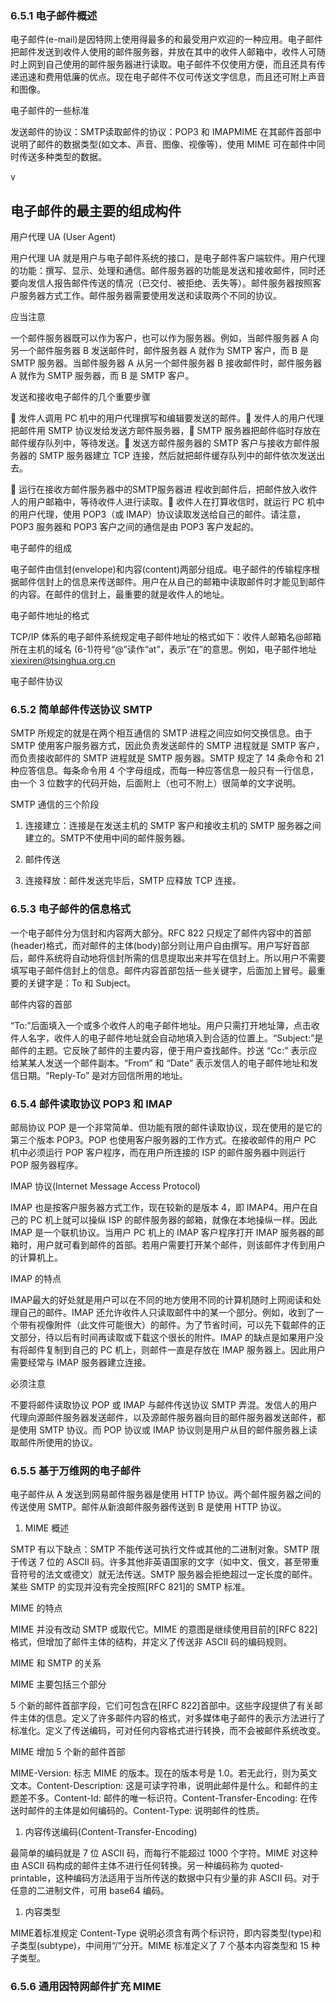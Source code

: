 ### 6.5.1 电子邮件概述

电子邮件\(e-mail\)是因特网上使用得最多的和最受用户欢迎的一种应用。电子邮件把邮件发送到收件人使用的邮件服务器，并放在其中的收件人邮箱中，收件人可随时上网到自己使用的邮件服务器进行读取。电子邮件不仅使用方便，而且还具有传递迅速和费用低廉的优点。现在电子邮件不仅可传送文字信息，而且还可附上声音和图像。

电子邮件的一些标准

发送邮件的协议：SMTP读取邮件的协议：POP3 和 IMAPMIME 在其邮件首部中说明了邮件的数据类型\(如文本、声音、图像、视像等\)，使用 MIME 可在邮件中同时传送多种类型的数据。



v

## 电子邮件的最主要的组成构件





用户代理 UA \(User Agent\)

用户代理 UA 就是用户与电子邮件系统的接口，是电子邮件客户端软件。用户代理的功能：撰写、显示、处理和通信。邮件服务器的功能是发送和接收邮件，同时还要向发信人报告邮件传送的情况（已交付、被拒绝、丢失等）。邮件服务器按照客户服务器方式工作。邮件服务器需要使用发送和读取两个不同的协议。



应当注意

一个邮件服务器既可以作为客户，也可以作为服务器。例如，当邮件服务器 A 向另一个邮件服务器 B 发送邮件时，邮件服务器 A 就作为 SMTP 客户，而 B 是 SMTP 服务器。当邮件服务器 A 从另一个邮件服务器 B 接收邮件时，邮件服务器 A 就作为 SMTP 服务器，而 B 是 SMTP 客户。



发送和接收电子邮件的几个重要步骤

 发件人调用 PC 机中的用户代理撰写和编辑要发送的邮件。 发件人的用户代理把邮件用 SMTP 协议发给发送方邮件服务器， SMTP 服务器把邮件临时存放在邮件缓存队列中，等待发送。 发送方邮件服务器的 SMTP 客户与接收方邮件服务器的 SMTP 服务器建立 TCP 连接，然后就把邮件缓存队列中的邮件依次发送出去。

 运行在接收方邮件服务器中的SMTP服务器进 程收到邮件后，把邮件放入收件人的用户邮箱中，等待收件人进行读取。 收件人在打算收信时，就运行 PC 机中的用户代理，使用 POP3（或 IMAP）协议读取发送给自己的邮件。请注意，POP3 服务器和 POP3 客户之间的通信是由 POP3 客户发起的。



电子邮件的组成

电子邮件由信封\(envelope\)和内容\(content\)两部分组成。电子邮件的传输程序根据邮件信封上的信息来传送邮件。用户在从自己的邮箱中读取邮件时才能见到邮件的内容。在邮件的信封上，最重要的就是收件人的地址。



电子邮件地址的格式

TCP/IP 体系的电子邮件系统规定电子邮件地址的格式如下：收件人邮箱名@邮箱所在主机的域名 \(6-1\)符号“@”读作“at”，表示“在”的意思。例如，电子邮件地址[xiexiren@tsinghua.org.cn](mailto:xiexiren@tsinghua.org.cn)



电子邮件协议

### 6.5.2 简单邮件传送协议 SMTP

SMTP 所规定的就是在两个相互通信的 SMTP 进程之间应如何交换信息。由于 SMTP 使用客户服务器方式，因此负责发送邮件的 SMTP 进程就是 SMTP 客户，而负责接收邮件的 SMTP 进程就是 SMTP 服务器。SMTP 规定了 14 条命令和 21 种应答信息。每条命令用 4 个字母组成，而每一种应答信息一般只有一行信息，由一个 3 位数字的代码开始，后面附上（也可不附上）很简单的文字说明。



SMTP 通信的三个阶段

1. 连接建立：连接是在发送主机的 SMTP 客户和接收主机的 SMTP 服务器之间建立的。SMTP不使用中间的邮件服务器。

2. 邮件传送

3. 连接释放：邮件发送完毕后，SMTP 应释放 TCP 连接。



### 6.5.3 电子邮件的信息格式



一个电子邮件分为信封和内容两大部分。RFC 822 只规定了邮件内容中的首部\(header\)格式，而对邮件的主体\(body\)部分则让用户自由撰写。用户写好首部后，邮件系统将自动地将信封所需的信息提取出来并写在信封上。所以用户不需要填写电子邮件信封上的信息。邮件内容首部包括一些关键字，后面加上冒号。最重要的关键字是：To 和 Subject。



邮件内容的首部

“To:”后面填入一个或多个收件人的电子邮件地址。用户只需打开地址簿，点击收件人名字，收件人的电子邮件地址就会自动地填入到合适的位置上。“Subject:”是邮件的主题。它反映了邮件的主要内容，便于用户查找邮件。抄送 “Cc:” 表示应给某某人发送一个邮件副本。“From” 和 “Date” 表示发信人的电子邮件地址和发信日期。“Reply-To” 是对方回信所用的地址。



### 6.5.4 邮件读取协议 POP3 和 IMAP

邮局协议 POP 是一个非常简单、但功能有限的邮件读取协议，现在使用的是它的第三个版本 POP3。POP 也使用客户服务器的工作方式。在接收邮件的用户 PC 机中必须运行 POP 客户程序，而在用户所连接的 ISP 的邮件服务器中则运行 POP 服务器程序。

IMAP 协议\(Internet Message Access Protocol\)

IMAP 也是按客户服务器方式工作，现在较新的是版本 4，即 IMAP4。用户在自己的 PC 机上就可以操纵 ISP 的邮件服务器的邮箱，就像在本地操纵一样。因此 IMAP 是一个联机协议。当用户 PC 机上的 IMAP 客户程序打开 IMAP 服务器的邮箱时，用户就可看到邮件的首部。若用户需要打开某个邮件，则该邮件才传到用户的计算机上。



IMAP 的特点

IMAP最大的好处就是用户可以在不同的地方使用不同的计算机随时上网阅读和处理自己的邮件。IMAP 还允许收件人只读取邮件中的某一个部分。例如，收到了一个带有视像附件（此文件可能很大）的邮件。为了节省时间，可以先下载邮件的正文部分，待以后有时间再读取或下载这个很长的附件。IMAP 的缺点是如果用户没有将邮件复制到自己的 PC 机上，则邮件一直是存放在 IMAP 服务器上。因此用户需要经常与 IMAP 服务器建立连接。



必须注意

不要将邮件读取协议 POP 或 IMAP 与邮件传送协议 SMTP 弄混。发信人的用户代理向源邮件服务器发送邮件，以及源邮件服务器向目的邮件服务器发送邮件，都是使用 SMTP 协议。而 POP 协议或 IMAP 协议则是用户从目的邮件服务器上读取邮件所使用的协议。





### 6.5.5 基于万维网的电子邮件

电子邮件从 A 发送到网易邮件服务器是使用 HTTP 协议。两个邮件服务器之间的传送使用 SMTP。邮件从新浪邮件服务器传送到 B 是使用 HTTP 协议。





1. MIME 概述

SMTP 有以下缺点：SMTP 不能传送可执行文件或其他的二进制对象。SMTP 限于传送 7 位的 ASCII 码。许多其他非英语国家的文字（如中文、俄文，甚至带重音符号的法文或德文）就无法传送。SMTP 服务器会拒绝超过一定长度的邮件。某些 SMTP 的实现并没有完全按照\[RFC 821\]的 SMTP 标准。



MIME 的特点

MIME 并没有改动 SMTP 或取代它。MIME 的意图是继续使用目前的\[RFC 822\]格式，但增加了邮件主体的结构，并定义了传送非 ASCII 码的编码规则。



MIME 和 SMTP 的关系





MIME 主要包括三个部分

5 个新的邮件首部字段，它们可包含在\[RFC 822\]首部中。这些字段提供了有关邮件主体的信息。定义了许多邮件内容的格式，对多媒体电子邮件的表示方法进行了标准化。定义了传送编码，可对任何内容格式进行转换，而不会被邮件系统改变。



MIME 增加 5 个新的邮件首部

MIME-Version: 标志 MIME 的版本。现在的版本号是 1.0。若无此行，则为英文文本。Content-Description: 这是可读字符串，说明此邮件是什么。和邮件的主题差不多。Content-Id: 邮件的唯一标识符。Content-Transfer-Encoding: 在传送时邮件的主体是如何编码的。Content-Type: 说明邮件的性质。



1. 内容传送编码\(Content-Transfer-Encoding\)

最简单的编码就是 7 位 ASCII 码，而每行不能超过 1000 个字符。MIME 对这种由 ASCII 码构成的邮件主体不进行任何转换。另一种编码称为 quoted-printable，这种编码方法适用于当所传送的数据中只有少量的非 ASCII 码。对于任意的二进制文件，可用 base64 编码。



1. 内容类型

MIME着标准规定 Content-Type 说明必须含有两个标识符，即内容类型\(type\)和子类型\(subtype\)，中间用“/”分开。MIME 标准定义了 7 个基本内容类型和 15 种子类型。





### 6.5.6 通用因特网邮件扩充 MIME



